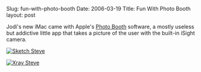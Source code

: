 Slug: fun-with-photo-booth
Date: 2006-03-19
Title: Fun With Photo Booth
layout: post

Jodi&#39;s new iMac came with Apple&#39;s [Photo Booth](http://www.apple.com/imacg5/isight.html) software, a mostly useless but addictive little app that takes a picture of the user with the built-in iSight camera.

<a class="imagelink" href="http://redmonk.net/mt/mt-static/uploads/2006/03/sketchsteve.jpg" title="Sketch Steve"><img alt="Sketch Steve" class="at-xid-6a010534988cd3970b0120a55cea53970b" id="image2291" src="http://steveivy.typepad.com/.a/6a010534988cd3970b0120a55cea53970b-pi" /></a>

<a class="imagelink" href="http://redmonk.net/mt/mt-static/uploads/2006/03/xraysteve.jpg" title="Xray Steve"><img alt="Xray Steve" class="at-xid-6a010534988cd3970b0120a55cea59970b" id="image2292" src="http://steveivy.typepad.com/.a/6a010534988cd3970b0120a55cea59970b-pi" /></a>
